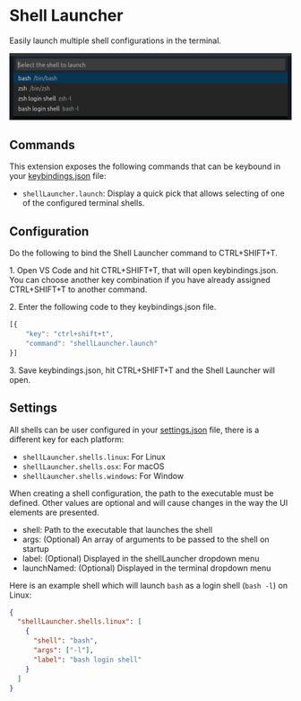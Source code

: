 # Shell Launcher

Easily launch multiple shell configurations in the terminal.

![Shell launcher in action](images/quick-pick.png)

## Commands

This extension exposes the following commands that can be keybound in your [keybindings.json](https://code.visualstudio.com/docs/customization/keybindings#_customizing-shortcuts) file:

- `shellLauncher.launch`: Display a quick pick that allows selecting of one of the configured terminal shells.

## Configuration
Do the following to bind the Shell Launcher command to CTRL+SHIFT+T.

1\. Open VS Code and hit CTRL+SHIFT+T, that will open keybindings.json. You can choose another key combination if you have already assigned CTRL+SHIFT+T to another command.

2\. Enter the following code to they keybindings.json file.

```javascript
[{
    "key": "ctrl+shift+t",
    "command": "shellLauncher.launch"
}]
```

3\. Save keybindings.json, hit CTRL+SHIFT+T and the Shell Launcher will open.

## Settings

All shells can be user configured in your [settings.json](https://code.visualstudio.com/docs/customization/userandworkspace) file, there is a different key for each platform:

- `shellLauncher.shells.linux`: For Linux
- `shellLauncher.shells.osx`: For macOS
- `shellLauncher.shells.windows`: For Window

When creating a shell configuration, the path to the executable must be defined. Other values are optional and will cause changes in the way the UI elements are presented. 

- shell: Path to the executable that launches the shell
- args: (Optional) An array of arguments to be passed to the shell on startup
- label: (Optional) Displayed in the shellLauncher dropdown menu
- launchNamed: (Optional) Displayed in the terminal dropdown menu

Here is an example shell which will launch `bash` as a login shell (`bash -l`) on Linux:

```json
{
  "shellLauncher.shells.linux": [
    {
      "shell": "bash",
      "args": ["-l"],
      "label": "bash login shell"
    }
  ]
}
```
